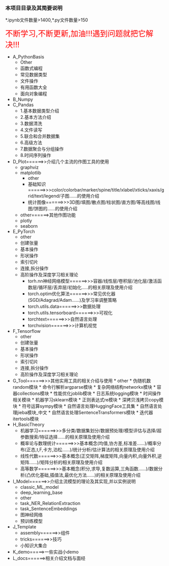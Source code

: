 ### 本项目目录及其简要说明

\*.ipynb文件数量>1400,\*.py文件数量>150

<font color='red' size=5>不断学习,不断更新,加油!!!遇到问题就把它解决!!!</font>

* A_PythonBasis
    * Other
    * 函数式编程
    * 常见数据类型
    * 文件操作
    * 有用函数大全
    * 面向对象编程
* B_Numpy
* C_Pandas
    * 1.基本数据类型介绍
    * 2.基本方法介绍
    * 3.数据清洗
    * 4.文件读写
    * 5.联合和合并数据集
    * 6.高级方法
    * 7.数据聚合与分组操作
    * 8.时间序列操作
* D_Plot======>>介绍几个主流的作图工具的使用
    * graphviz
    * matplotlib
        * other
        * 基础知识======>>>color/colorbar/marker/spine/title/xlabel/xticks/xaxis/grid/text/legend/子图......的使用介绍
        * 统计图像======>>>3D图/填图/散点图/柱状图/直方图/等高线图/线图/饼图的......的使用介绍
    * other======>其他作图功能
    * plotly
    * seaborn
* E_PyTorch
    * other
    * 创建张量
    * 基本操作
    * 形状操作
    * 索引切片
    * 连接,拆分操作
    * 高阶操作及深度学习相关理论
        * torh.nn神经网络模型======>>>容器/线性层/卷积层/池化层/激活函数层/循环层/丢弃层/初始化.....的相关原理及使用介绍
        * torch.optim优化算法======>>>常见优化器(SGD/Adagrad/Adam......)及学习率调整策略
        * torch.utils.data======>>>数据处理
        * torch.utils.tensorboard======>>>可视化
        * torchtext======>>>自然语言处理
        * torchvision======>>>计算机视觉
* F_Tensorflow
    * other
    * 创建张量
    * 基本操作
    * 形状操作
    * 索引切片
    * 连接,拆分操作
    * 高阶操作及深度学习相关理论
* G_Tool======>>>其他实用工具的相关介绍与使用
      * other
      * 伪随机数random模块
      * 命令行解析argparse模块
      * 复杂网络结构networkx模块
      * 容器collections模块
      * 性能优化joblib模块
      * 日志系统logging模块
      * 时间操作相关模块 
      * 机器学习sklearn模块
      * 正则表达式re模块
      * 深拷贝浅拷贝copy模块
      * 符号运算sympy模块
      * 自然语言处理HuggingFace工具集
      * 自然语言处理jieba模块_中文
      * 自然语言处理SentenceTransformers模块
      * 迭代器itertools模块
* H_BasicTheory
    * 机器学习======>>>多分类/数据集划分/数据预处理/模型评估与选择/超参数搜索/特征选择......的相关原理及使用介绍
    * 概率论与数理统计======>>>基本概念(均值,协方差,标准差......)/概率分布(正态,t,F,卡方,泊松......)/统计分析/估计算法的相关原理及使用介绍
    * 线性代数======>>>基本概念(正交矩阵,梯度矩阵,向量内积,向量外积,逆矩阵......)/矩阵分析的相关原理及使用介绍
    * 高等数学======>>>基本概念(积分,求导,复数运算,三角函数......)/数据分析(凸优化基础,插值法,最优化方法......)的相关原理及使用介绍
* I_Model======>>介绍主流模型的理论及其实现,并以实例说明
    * classic_ML_model
    * deep_learning_base
    * other
    * task_NER_RelationExtraction
    * task_SentenceEmbeddings
    * 图神经网络
    * 预训练模型
* J_Template
    * assembly======>>组件
    * tricks======>>技巧
    * 小知识大集合
* K_demo=====>一些实战小demo
* L_docs======>相关介绍文档与面经